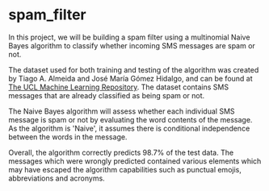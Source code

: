 # spam_filter

In this project, we will be building a spam filter using a multinomial Naive Bayes algorithm to classify whether incoming SMS messages are spam or not.

The dataset used for both training and testing of the algorithm was created by Tiago A. Almeida and José María Gómez Hidalgo, and can be found at [The UCL Machine Learning Repository](https://archive.ics.uci.edu/ml/datasets/sms+spam+collection). The dataset contains SMS messages that are already classified as being spam or not.

The Naive Bayes algorithm will assess whether each individual SMS message is spam or not by evaluating the word contents of the message. As the algorithm is 'Naive', it assumes there is conditional independence between the words in the message.

Overall, the algorithm correctly predicts 98.7% of the test data. The messages which were wrongly predicted contained various elements which may have escaped the algorithm capabilities such as punctual emojis, abbreviations and acronyms.
